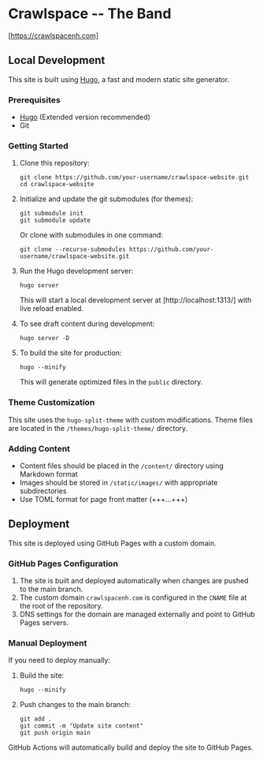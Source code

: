 # Crawlspace -- The Band

[https://crawlspacenh.com]

## Local Development

This site is built using [Hugo](https://gohugo.io/), a fast and modern static
site generator.

### Prerequisites

- [Hugo](https://gohugo.io/installation/) (Extended version recommended)
- Git

### Getting Started

1. Clone this repository:
   ```
   git clone https://github.com/your-username/crawlspace-website.git
   cd crawlspace-website
   ```

2. Initialize and update the git submodules (for themes):
   ```
   git submodule init
   git submodule update
   ```

   Or clone with submodules in one command:
   ```
   git clone --recurse-submodules https://github.com/your-username/crawlspace-website.git
   ```

3. Run the Hugo development server:
   ```
   hugo server
   ```
   This will start a local development server at [http://localhost:1313/] with
   live reload enabled.

4. To see draft content during development:
   ```
   hugo server -D
   ```

5. To build the site for production:
   ```
   hugo --minify
   ```
   This will generate optimized files in the `public` directory.

### Theme Customization

This site uses the `hugo-split-theme` with custom modifications. Theme files
are located in the `/themes/hugo-split-theme/` directory.

### Adding Content

- Content files should be placed in the `/content/` directory using Markdown format
- Images should be stored in `/static/images/` with appropriate subdirectories
- Use TOML format for page front matter (+++...+++)

## Deployment

This site is deployed using GitHub Pages with a custom domain.

### GitHub Pages Configuration

1. The site is built and deployed automatically when changes are pushed to the
   main branch.
2. The custom domain `crawlspacenh.com` is configured in the `CNAME` file at
   the root of the repository.
3. DNS settings for the domain are managed externally and point to GitHub Pages
   servers.

### Manual Deployment

If you need to deploy manually:

1. Build the site:
   ```
   hugo --minify
   ```

2. Push changes to the main branch:
   ```
   git add .
   git commit -m "Update site content"
   git push origin main
   ```

GitHub Actions will automatically build and deploy the site to GitHub Pages.
